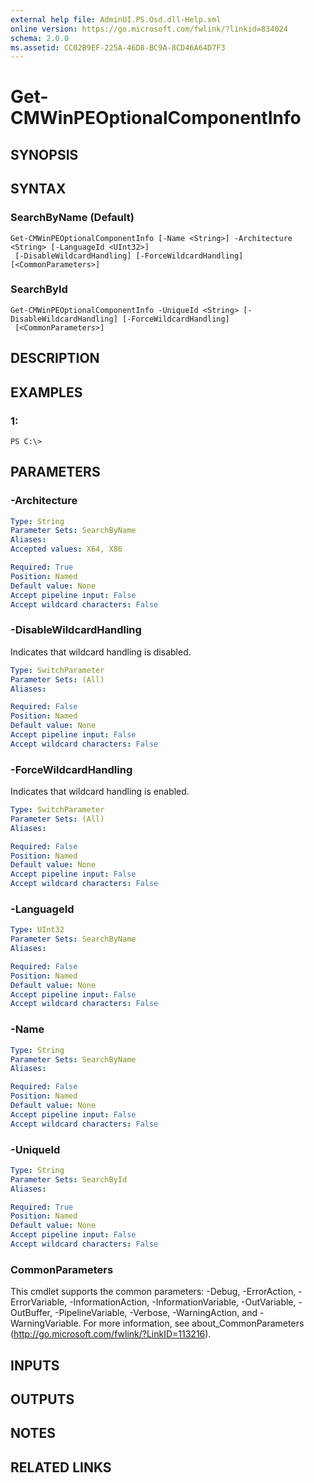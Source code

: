 ```yaml
---
external help file: AdminUI.PS.Osd.dll-Help.xml
online version: https://go.microsoft.com/fwlink/?linkid=834024
schema: 2.0.0
ms.assetid: CC02B9EF-225A-46D8-BC9A-8CD46A64D7F3
---
```


# Get-CMWinPEOptionalComponentInfo

## SYNOPSIS

## SYNTAX

### SearchByName (Default)
```
Get-CMWinPEOptionalComponentInfo [-Name <String>] -Architecture <String> [-LanguageId <UInt32>]
 [-DisableWildcardHandling] [-ForceWildcardHandling] [<CommonParameters>]
```

### SearchById
```
Get-CMWinPEOptionalComponentInfo -UniqueId <String> [-DisableWildcardHandling] [-ForceWildcardHandling]
 [<CommonParameters>]
```

## DESCRIPTION

## EXAMPLES

### 1:
```
PS C:\>
```

## PARAMETERS

### -Architecture
```yaml
Type: String
Parameter Sets: SearchByName
Aliases: 
Accepted values: X64, X86

Required: True
Position: Named
Default value: None
Accept pipeline input: False
Accept wildcard characters: False
```

### -DisableWildcardHandling
Indicates that wildcard handling is disabled.

```yaml
Type: SwitchParameter
Parameter Sets: (All)
Aliases: 

Required: False
Position: Named
Default value: None
Accept pipeline input: False
Accept wildcard characters: False
```

### -ForceWildcardHandling
Indicates that wildcard handling is enabled.

```yaml
Type: SwitchParameter
Parameter Sets: (All)
Aliases: 

Required: False
Position: Named
Default value: None
Accept pipeline input: False
Accept wildcard characters: False
```

### -LanguageId
```yaml
Type: UInt32
Parameter Sets: SearchByName
Aliases: 

Required: False
Position: Named
Default value: None
Accept pipeline input: False
Accept wildcard characters: False
```

### -Name
```yaml
Type: String
Parameter Sets: SearchByName
Aliases: 

Required: False
Position: Named
Default value: None
Accept pipeline input: False
Accept wildcard characters: False
```

### -UniqueId
```yaml
Type: String
Parameter Sets: SearchById
Aliases: 

Required: True
Position: Named
Default value: None
Accept pipeline input: False
Accept wildcard characters: False
```

### CommonParameters
This cmdlet supports the common parameters: -Debug, -ErrorAction, -ErrorVariable, -InformationAction, -InformationVariable, -OutVariable, -OutBuffer, -PipelineVariable, -Verbose, -WarningAction, and -WarningVariable. For more information, see about_CommonParameters (http://go.microsoft.com/fwlink/?LinkID=113216).

## INPUTS

## OUTPUTS

## NOTES

## RELATED LINKS


